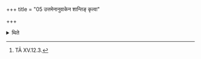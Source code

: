 +++
title = "05 उत्तमेनानुवाकेन शान्तिङ् कृत्वा"

+++

<details><summary>थिते</summary>

5. Having performed the pacification by means of the last section,[^1] he closes his eyes, and restrains his speech.  

[^1]: TĀ XV.12.3.  
</details>
